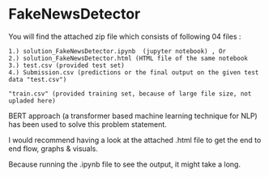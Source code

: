 # FakeNewsDetector

You will find the attached zip file which consists of following 04 files :

    1.) solution_FakeNewsDetector.ipynb  (jupyter notebook) , Or  
    2.) solution_FakeNewsDetector.html (HTML file of the same notebook
    3.) test.csv (provided test set)
    4.) Submission.csv (predictions or the final output on the given test data "test.csv")
  
    "train.csv" (provided training set, because of large file size, not upladed here)
  
BERT approach (a transformer based machine learning technique for NLP) has been used to solve this problem statement.

I would recommend having a look at the attached .html file to get the end to end flow, graphs & visuals. 

Because running the .ipynb file to see the output, it might take a long. 
